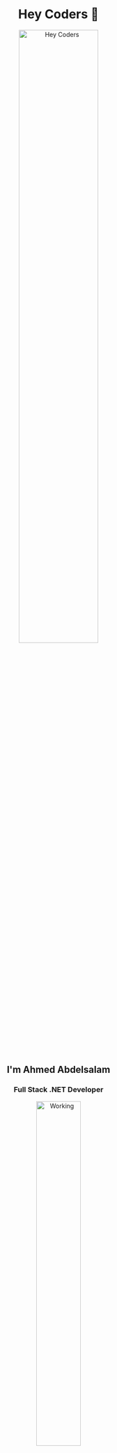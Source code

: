 <h1 align="center">Hey Coders 👋</h1>

<p align="center">
  <img src="https://github.com/SP-XD/SP-XD/blob/main/images/hellocoders_rounded.gif?raw=true" alt="Hey Coders" width="60%" />
</p>

<h2 align="center">I'm Ahmed Abdelsalam</h2>
<h3 align="center">Full Stack .NET Developer</h3>

<p align="center">
  <img src="https://github.com/SP-XD/SP-XD/blob/main/images/dev-working_rounded.gif?raw=true" alt="Working" width="45%" />
</p>

---

### 🧰 Languages & Tools

![C#](https://img.shields.io/badge/C%23-239120?style=flat&logo=c-sharp&logoColor=white)
![.NET](https://img.shields.io/badge/.NET-512BD4?style=flat&logo=dotnet&logoColor=white)
![ASP.NET](https://img.shields.io/badge/ASP.NET-blue?style=flat)
![Entity Framework](https://img.shields.io/badge/Entity_Framework-68217A?style=flat&logo=.net&logoColor=white)
![SQL Server](https://img.shields.io/badge/Microsoft_SQL_Server-CC2927?style=flat&logo=microsoft-sql-server&logoColor=white)
![JavaScript](https://img.shields.io/badge/JavaScript-F7DF1E?style=flat&logo=javascript&logoColor=black)
![HTML5](https://img.shields.io/badge/HTML5-E34F26?style=flat&logo=html5&logoColor=white)
![CSS3](https://img.shields.io/badge/CSS3-1572B6?style=flat&logo=css3&logoColor=white)
![Python](https://img.shields.io/badge/Python-3776AB?style=flat&logo=python&logoColor=white)
![C++](https://img.shields.io/badge/C%2B%2B-00599C?style=flat&logo=c%2B%2B&logoColor=white)
![React](https://img.shields.io/badge/React-20232A?style=flat&logo=react&logoColor=61DAFB)
![Angular](https://img.shields.io/badge/Angular-DD0031?style=flat&logo=angular&logoColor=white)
![Bootstrap](https://img.shields.io/badge/Bootstrap-563D7C?style=flat&logo=bootstrap&logoColor=white)
![Git](https://img.shields.io/badge/Git-F05032?style=flat&logo=git&logoColor=white)
![Visual Studio](https://img.shields.io/badge/Visual%20Studio-5C2D91?style=flat&logo=visual-studio&logoColor=white)
![VS Code](https://img.shields.io/badge/VS%20Code-007ACC?style=flat&logo=visual-studio-code&logoColor=white)

---

### 📈 GitHub Stats

<p align="center">
  <img src="https://github-readme-stats.vercel.app/api?username=ahmeddabdelsalam&show_icons=true&theme=github_dark" width="45%"/>
  <img src="https://github-readme-stats.vercel.app/api/top-langs/?username=ahmeddabdelsalam&layout=compact&theme=github_dark" width="45%"/>
</p>

---

### 📫 Connect with me

<p align="center">
  <a href="mailto:ahmedmahmoud93213@gmail.com">
    <img src="https://img.shields.io/badge/Gmail-D14836?style=for-the-badge&logo=gmail&logoColor=white"/>
  </a>
  <a href="https://www.linkedin.com/in/ahmeddmaahmoud">
    <img src="https://img.shields.io/badge/LinkedIn-0A66C2?style=for-the-badge&logo=linkedin&logoColor=white"/>
  </a>
  <a href="https://www.facebook.com/ahmed.mahmoud.440109">
    <img src="https://img.shields.io/badge/Facebook-1877F2?style=for-the-badge&logo=facebook&logoColor=white"/>
  </a>
  <a href="https://www.instagram.com/ahmeddmahmoud/">
    <img src="https://img.shields.io/badge/Instagram-E4405F?style=for-the-badge&logo=instagram&logoColor=white"/>
  </a>
  <a href="https://t.me/ahmedmaahmoud">
    <img src="https://img.shields.io/badge/Telegram-2CA5E0?style=for-the-badge&logo=telegram&logoColor=white"/>
  </a>
</p>

---

### 🧠 About Me

- 👨‍💻 Currently working with **.NET Core, ASP.NET MVC, SQL Server & Angular**.
- 🚀 Exploring **React** and modern frontend tools.
- 📊 Love building scalable APIs and clean UI.
- 💬 Ask me about **.NET**, **design patterns**, or anything tech!

---

<div align="center">
  <img src="https://raw.githubusercontent.com/Tarikul-Islam-Anik/Animated-Fluent-Emojis/master/Emojis/Objects/Laptop.png" width="50"/>
  <p><em>"Code. Break. Fix. Repeat."</em></p>
</div>


